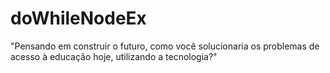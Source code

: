 # doWhileNodeEx
"Pensando em construir o futuro, como você solucionaria os problemas de acesso à educação hoje, utilizando a tecnologia?"
